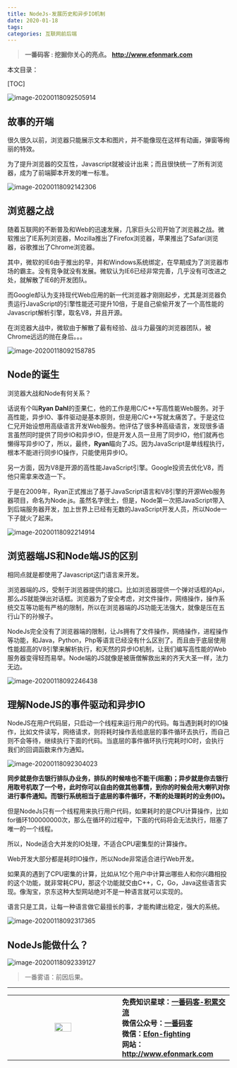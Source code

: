 ```yaml
---
title: NodeJs-发展历史和异步IO机制
date: 2020-01-18
tags: 
categories: 互联网前后端
---
```


> **一番码客 : 挖掘你关心的亮点。**
> **http://www.efonmark.com**

本文目录：

[TOC]

![image-20200118092505914](2020-01-18-NodeJs-发展历史和异步IO机制/image-20200118092505914.png)

<!--more-->

## 故事的开端

很久很久以前，浏览器只能展示文本和图片，并不能像现在这样有动画，弹窗等绚丽的特效。

为了提升浏览器的交互性，Javascript就被设计出来；而且很快统一了所有浏览器，成为了前端脚本开发的唯一标准。

![image-20200118092142306](2020-01-18-NodeJs-发展历史和异步IO机制/image-20200118092142306.png)



## 浏览器之战

随着互联网的不断普及和Web的迅速发展，几家巨头公司开始了浏览器之战。微软推出了IE系列浏览器，Mozilla推出了Firefox浏览器，苹果推出了Safari浏览器，谷歌推出了Chrome浏览器。

其中，微软的IE6由于推出的早，并和Windows系统绑定，在早期成为了浏览器市场的霸主。没有竞争就没有发展。微软认为IE6已经非常完善，几乎没有可改进之处，就解散了IE6的开发团队。

而Google却认为支持现代Web应用的新一代浏览器才刚刚起步，尤其是浏览器负责运行JavaScript的引擎性能还可提升10倍，于是自己偷偷开发了一个高性能的Javascript解析引擎，取名V8，并且开源。

在浏览器大战中，微软由于解散了最有经验、战斗力最强的浏览器团队，被Chrome远远的抛在身后。。。

![image-20200118092158785](2020-01-18-NodeJs-发展历史和异步IO机制/image-20200118092158785.png)



## Node的诞生

浏览器大战和Node有何关系？

话说有个叫**Ryan Dahl**的歪果仁，他的工作是用C/C++写高性能Web服务。对于高性能，异步IO、事件驱动是基本原则，但是用C/C++写就太痛苦了。于是这位仁兄开始设想用高级语言开发Web服务。他评估了很多种高级语言，发现很多语言虽然同时提供了同步IO和异步IO，但是开发人员一旦用了同步IO，他们就再也懒得写异步IO了，所以，最终，**Ryan**瞄向了JS。因为JavaScript是单线程执行，根本不能进行同步IO操作，只能使用异步IO。

另一方面，因为V8是开源的高性能JavaScript引擎。Google投资去优化V8，而他只需拿来改造一下。

于是在2009年，Ryan正式推出了基于JavaScript语言和V8引擎的开源Web服务器项目，命名为Node.js。虽然名字很土，但是，Node第一次把JavaScript带入到后端服务器开发，加上世界上已经有无数的JavaScript开发人员，所以Node一下子就火了起来。

![image-20200118092214914](2020-01-18-NodeJs-发展历史和异步IO机制/image-20200118092214914.png)



## 浏览器端JS和Node端JS的区别

相同点就是都使用了Javascript这门语言来开发。

浏览器端的JS，受制于浏览器提供的接口。比如浏览器提供一个弹对话框的Api，那么JS就能弹出对话框。浏览器为了安全考虑，对文件操作，网络操作，操作系统交互等功能有严格的限制，所以在浏览器端的JS功能无法强大，就像是压在五行山下的孙猴子。

NodeJs完全没有了浏览器端的限制，让Js拥有了文件操作，网络操作，进程操作等功能，和Java，Python，Php等语言已经没有什么区别了。而且由于底层使用性能超高的V8引擎来解析执行，和天然的异步IO机制，让我们编写高性能的Web服务器变得轻而易举。Node端的JS就像是被唐僧解救出来的齐天大圣一样，法力无边。

![image-20200118092246438](2020-01-18-NodeJs-发展历史和异步IO机制/image-20200118092246438.png)



## 理解NodeJS的事件驱动和异步IO

NodeJS在用户代码层，只启动一个线程来运行用户的代码。每当遇到耗时的IO操作，比如文件读写，网络请求，则将耗时操作丢给底层的事件循环去执行，而自己则不会等待，继续执行下面的代码。当底层的事件循环执行完耗时IO时，会执行我们的回调函数来作为通知。

![image-20200118092304023](2020-01-18-NodeJs-发展历史和异步IO机制/image-20200118092304023.png)

**同步就是你去银行排队办业务，排队的时候啥也不能干(阻塞)；异步就是你去银行用取号机取了一个号，此时你可以自由的做其他事情，到你的时候会用大喇叭对你进行事件通知。而银行系统相当于底层的事件循环，不断的处理耗时的业务(IO)。**

但是NodeJs只有一个线程用来执行用户代码，如果耗时的是CPU计算操作，比如for循环100000000次，那么在循环的过程中，下面的代码将会无法执行，阻塞了唯一的一个线程。

所以，Node适合大并发的IO处理，不适合CPU密集型的计算操作。

Web开发大部分都是耗时IO操作，所以Node非常适合进行Web开发。

如果真的遇到了CPU密集的计算，比如从1亿个用户中计算出哪些人和你兴趣相投的这个功能，就非常耗CPU，那这个功能就交由C++，C，Go，Java这些语言实现。像淘宝，京东这种大型网站绝对不是一种语言就可以实现的。

语言只是工具，让每一种语言做它最擅长的事，才能构建出稳定，强大的系统。

![image-20200118092317365](2020-01-18-NodeJs-发展历史和异步IO机制/image-20200118092317365.png)



## NodeJs能做什么？

![image-20200118092339127](2020-01-18-NodeJs-发展历史和异步IO机制/image-20200118092339127.png)

> 一番雾语：前因后果。

-------
<table>
<tr>
<td ><center><img src="http://www.efonmark.com/efonmark-blog/readme/guanzhu_1.jpg" width=40%></center></td>
<td width="50%" align=left><b>
    免费知识星球：<a href="http://www.efonmark.com/efonmark-blog/readme/zhishixingqiu1.png">一番码客-积累交流</a><br>
    微信公众号：<a href="http://www.efonmark.com/efonmark-blog/readme/guanzhu_1.jpg">一番码客</a><br>
    微信：<a href="http://www.efonmark.com/efonmark-blog/readme/weixin.jpg">Efon-fighting</a><br>
    网站：<a href="http://www.efonmark.com">http://www.efonmark.com</a><br></b></td>
</tr>
</table>